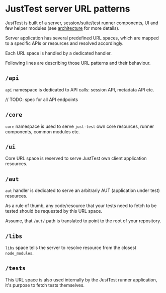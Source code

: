 # JustTest server URL patterns

JustTest is built of a server, session/suite/test runner components, UI and few helper modules (see [architecture](architecture.md) for more details).

Server application has several predefined URL spaces, which are mapped to a specific APIs or resources and resolved accordingly.

Each URL space is handled by a dedicated handler.

Following lines are describing those URL patterns and their behaviour.

## `/api`

`api` namespace is dedicated to API calls: session API, metadata API etc.

//	TODO: spec for all API endpoints

## `/core`

`core` namespace is used to serve `just-test` own core resources, runner components, common modules etc.

## `/ui`

Core URL space is reserved to serve JustTest own client application resources.

## `/aut`

`aut` handler is dedicated to serve an arbitrariy AUT (application under test) resources.

As a rule of thumb, any code/resource that your tests need to fetch to be tested should be requested by this URL space.

Assume, that `/aut/` path is translated to point to the root of your repository.

## `/libs`

`libs` space tells the server to resolve resource from the closest `node_modules`.

## `/tests`

This URL space is also used internally by the JustTest runner application, it's purpose to fetch tests themselves.